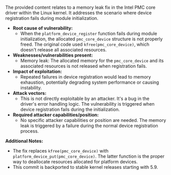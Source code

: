The provided content relates to a memory leak fix in the Intel PMC core driver within the Linux kernel. It addresses the scenario where device registration fails during module initialization.

- **Root cause of vulnerability:**
    - When the `platform_device_register` function fails during module initialization, the allocated `pmc_core_device` structure is not properly freed. The original code used `kfree(pmc_core_device)`, which doesn't release all associated resources.
- **Weaknesses/vulnerabilities present:**
    - Memory leak: The allocated memory for the `pmc_core_device` and its associated resources is not released when registration fails.
- **Impact of exploitation:**
    - Repeated failures in device registration would lead to memory exhaustion, potentially degrading system performance or causing instability.
- **Attack vectors:**
    - This is not directly exploitable by an attacker. It's a bug in the driver's error handling logic. The vulnerability is triggered when device registration fails during the initialization.
- **Required attacker capabilities/position:**
    - No specific attacker capabilities or position are needed. The memory leak is triggered by a failure during the normal device registration process.

**Additional Notes:**
- The fix replaces `kfree(pmc_core_device)` with `platform_device_put(pmc_core_device)`. The latter function is the proper way to deallocate resources allocated for platform devices.
- This commit is backported to stable kernel releases starting with 5.9.